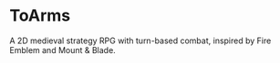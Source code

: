 # ToArms
A 2D medieval strategy RPG with turn-based combat, inspired by Fire Emblem and Mount &amp; Blade.
